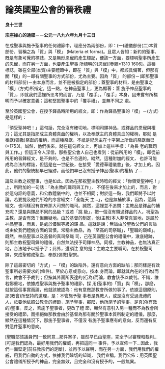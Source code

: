 # 論英國聖公會的晉秩禮


**良十三世**

**宗座操心的通牒－－公元一八九六年九月十三日**





在成聖事與施予聖事的任何禮節中，理應分為兩部份，即：(一)禮儀部份(二)本質部份，習稱之為「質」與「模」
(Materia et 
forma)。且眾人皆知：新約的聖事，既是有象可覺的標誌，又是無形恩寵的產生標記，便該一方面，要標明聖事所產生的恩寵，而在另一方面，也要產生聖事
所標明的(恩寵)[參閱*1310 
1606]。這種標誌，雖在全部(本質)主要禮節中，即在「質」與「模」中，都該具備著，但那有關「模」的－即有關聖事的方式部份，尤為主要。因為「質」
的部份－(即那聖事的材料部份)－由本身而言，並不是被指定的部份；蓋聖事的材料，是由聖事之「模」(方式)所指定。這一點，在神品聖事上，更為顯著：蓋
施予神品聖事的「質」，即就我們這裡所思考的而言，乃是「覆手」。「覆手」本身，固未嘗有所標明而予以確定意義；這和堅振聖事中的「覆手禮」，並無不同之
處。

至於英國聖公會，在授予鐸品時所用的經文，即：作為鐸品聖事的「模」－(方式)是這樣的：

「領受聖神吧！」這句話，完全沒有確切地，標明司鐸神品，或鐸品的恩寵與權力；這尤其是指那成主真體真血的權柄，以及奉獻主的真體真血的權柄，那就
是奉獻(彌撒)祭獻的權柄，而這種祭獻，不祇是紀念主在十字架上所做的祭獻而已(*1753)。誠然，他們後來，就在這句經文上，再加上這些字樣：「為長
老的職司與工作。」但這正令人深信，那些聖公會人自己也看到：從前所用的「模」，即從前所用的晉鐸經文，是不夠的，也是不合適的，縱然，這種附加的經文，
也許可能成為合法的標誌，但這是在一世紀後，在接受「愛德華禮儀書」後，才加上的。因此，他們的聖統制早已絕跡，而他們早已沒有授予神品(聖事)的權柄
了…

論及主教之祝聖事，也是如此。因為在那祝聖主教時唸的經文：「你領受聖神吧！」上，所附加的一句話：「為主教的職司與工作」，
不僅在後來才加上的，而且，對於這句話的意義，和公教禮儀中的，也並不相同；對於這一點，我們即將予以討論。若要提及他們所唸的序言經文：「全能天
主…」，也是無補於事，因為，這篇經文，也同樣沒有宣佈那大司祭的職司。誠然，這裡並不追問：主教品是鐸品的補充呢？還是與鐸品不同的品級？或若「跳
級」，把一個沒有領過鐸品的人，祝聖為主教，是否有效？但無疑地，由於基督的制定，他(主教)本人非常真實地，是屬於神品聖事，而且，是處於優越等級的鐸
品。這就是說：無論由於聖教父們的言論或由於我們禮儀方面的習慣，常稱主教品，為「至高的司祭職」，「聖職的巔峰」。既然，神品聖事以及基督的真司祭職
司，己在英國聖公會的禮儀中，澈底絕跡，則那主教祝聖司鐸的禮儀，自然無法授予司鐸神品，同樣，主教神品，也無法真正地，合法地予以授予了；此外，還須注
意的是：主教之主要職司，在於祝聖司鐸，來成聖體成聖血，奉獻(彌撒)聖祭。

除了這最密切的「方式」－「模」的缺陷外，還有意向方面的缺陷；那同樣是有效聖事所必需要求的(條件)。至於心意或意向，按本
身而論，即就其內在的(行為)而言，教會不予裁判；但按其外面所表達的(行為)而論，教會該予以裁判。不錯，誰若鄭重地，依據成聖事與施予聖事的禮節，採
用(聖事的)「質」與「模」，那麼，就按這個事實而論，他就該被認為：他有意做那教會所做的事了。依據這個原則，那(教會)所堅持的道理，是：不管施予聖
事者是異教人，或是沒有受過洗禮的人，祇要他依照公教會的禮節，施予聖事，那麼，他所施予的聖事，是真的(有效的)聖事。反之，若施予聖事者，更改了禮
節，顯然有意引入另一種而不為教會所接受的禮節，而拒絕做那教會由於基督為那有關於聖事本質所制定的禮儀，那麼，顯然在這種情況下，那施予聖事者，不僅沒
有施予聖事應有的意向，反而還有反對這件聖事的意向。

[聖職部諮議員們]一致同意…那件案子，雖然早已由聖座，完全予以審理和裁判…[可是我們認為，最好用我們的權威，再把這同一
事件，予以宣佈一下…因此，我們一面堅定[前任教宗們的定斷]，並再予以聲明，而在另一方面，我們用我們的權威，用我們自動的方式，依據我們確切的知識，
我們宣稱，我們公佈：用英國聖公會禮儀所授予的神品，完全無效，且完全和沒有授予的，一般無異。

